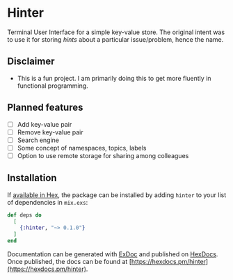 # Hinter

Terminal User Interface for a simple key-value store. The original intent was to use it for storing _hints_ about a particular issue/problem, hence the name.

## Disclaimer
- This is a fun project. I am primarily doing this to get more fluently in functional programming.

## Planned features
- [ ] Add key-value pair
- [ ] Remove key-value pair
- [ ] Search engine
- [ ] Some concept of namespaces, topics, labels
- [ ] Option to use remote storage for sharing among colleagues

## Installation

If [available in Hex](https://hex.pm/docs/publish), the package can be installed
by adding `hinter` to your list of dependencies in `mix.exs`:

```elixir
def deps do
  [
    {:hinter, "~> 0.1.0"}
  ]
end
```

Documentation can be generated with [ExDoc](https://github.com/elixir-lang/ex_doc)
and published on [HexDocs](https://hexdocs.pm). Once published, the docs can
be found at [https://hexdocs.pm/hinter](https://hexdocs.pm/hinter).

